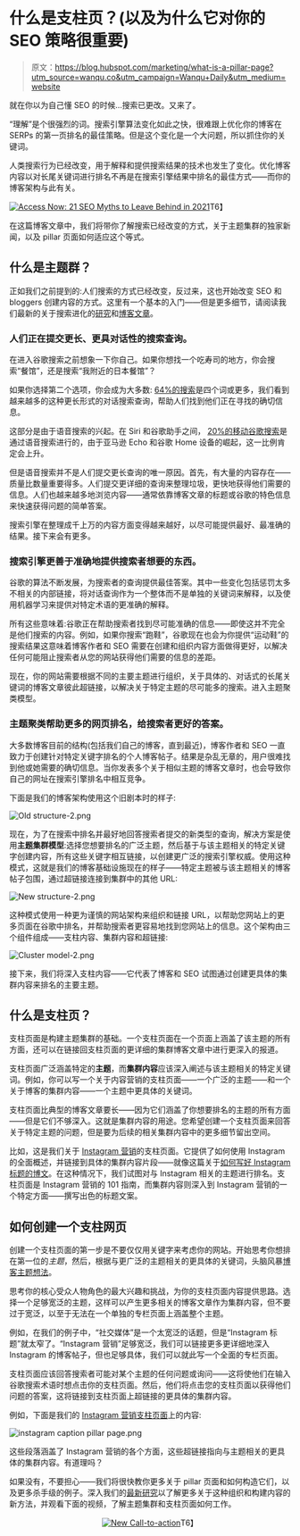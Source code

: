 # 什么是支柱页？(以及为什么它对你的 SEO 策略很重要)

> 原文：<https://blog.hubspot.com/marketing/what-is-a-pillar-page?utm_source=wanqu.co&utm_campaign=Wanqu+Daily&utm_medium=website>

 就在你以为自己懂 SEO 的时候...搜索已更改。又来了。

“理解”是个很强烈的词。搜索引擎算法变化如此之快，很难跟上优化你的博客在 SERPs 的第一页排名的最佳策略。但是这个变化是一个大问题，所以抓住你的关键词。

人类搜索行为已经改变，用于解释和提供搜索结果的技术也发生了变化。优化博客内容以对长尾关键词进行排名不再是在搜索引擎结果中排名的最佳方式——而你的博客架构与此有关。

[![Access Now: 21 SEO Myths to Leave Behind in 2021](img/10d3d42e6925250690189954f3473743.png)](https://cta-redirect.hubspot.com/cta/redirect/53/bd685600-02f9-40f3-a4e7-18488a8d79ba)T6】

在这篇博客文章中，我们将带你了解搜索已经改变的方式，关于主题集群的独家新闻，以及 pillar 页面如何适应这个等式。

## 什么是主题群？

正如我们之前提到的:人们搜索的方式已经改变，反过来，这也开始改变 SEO 和 bloggers 创建内容的方式。这里有一个基本的入门——但是更多细节，请阅读我们最新的关于搜索进化的[研究](https://research.hubspot.com/reports/topic-clusters-seo)和[博客文章](https://blog.hubspot.com/marketing/search-has-changed-content-needs-to-evolve)。

### 人们正在提交更长、更具对话性的搜索查询。

在进入谷歌搜索之前想象一下你自己。如果你想找一个吃寿司的地方，你会搜索“餐馆”，还是搜索“我附近的日本餐馆”？

如果你选择第二个选项，你会成为大多数: [64%的搜索](https://ahrefs.com/blog/long-tail-keywords-research/)是四个词或更多，我们看到越来越多的这种更长形式的对话搜索查询，帮助人们找到他们正在寻找的确切信息。

这部分是由于语音搜索的兴起。在 Siri 和谷歌助手之间， [20%的移动谷歌搜索](http://searchengineland.com/google-reveals-20-percent-queries-voice-queries-249917)是通过语音搜索进行的，由于亚马逊 Echo 和谷歌 Home 设备的崛起，这一比例肯定会上升。

但是语音搜索并不是人们提交更长查询的唯一原因。首先，有大量的内容存在——质量比数量重要得多。人们提交更详细的查询来整理垃圾，更快地获得他们需要的信息。人们也越来越多地浏览内容——通常依靠博客文章的标题或谷歌的特色信息来快速获得问题的简单答案。

搜索引擎在整理成千上万的内容方面变得越来越好，以尽可能提供最好、最准确的结果。接下来会有更多。

### 搜索引擎更善于准确地提供搜索者想要的东西。

谷歌的算法不断发展，为搜索者的查询提供最佳答案。其中一些变化包括惩罚太多不相关的内部链接，将对话查询作为一个整体而不是单独的关键词来解释，以及使用机器学习来提供对特定术语的更准确的解释。

所有这些意味着:谷歌正在帮助搜索者找到尽可能准确的信息——即使这并不完全是他们搜索的内容。例如，如果你搜索“跑鞋”，谷歌现在也会为你提供“运动鞋”的搜索结果这意味着博客作者和 SEO 需要在创建和组织内容方面做得更好，以解决任何可能阻止搜索者从您的网站获得他们需要的信息的差距。

现在，你的网站需要根据不同的主要主题进行组织，关于具体的、对话式的长尾关键词的博客文章彼此超链接，以解决关于特定主题的尽可能多的搜索。进入主题聚类模型。

### 主题聚类帮助更多的网页排名，给搜索者更好的答案。

大多数博客目前的结构(包括我们自己的博客，直到最近)，博客作者和 SEO 一直致力于创建针对特定关键字排名的个人博客帖子。结果是杂乱无章的，用户很难找到他或她需要的确切信息。当你发表多个关于相似主题的博客文章时，也会导致你自己的网址在搜索引擎排名中相互竞争。

下面是我们的博客架构使用这个旧剧本时的样子:

![Old structure-2.png](img/34450598a011148f7804b0a03c299c35.png)

现在，为了在搜索中排名并最好地回答搜索者提交的新类型的查询，解决方案是使用**主题集群模型**:选择您想要排名的广泛主题，然后基于与该主题相关的特定关键字创建内容，所有这些关键字相互链接，以创建更广泛的搜索引擎权威。使用这种模式，这就是我们的博客基础设施现在的样子——特定主题被与该主题相关的博客帖子包围，通过超链接连接到集群中的其他 URL:

![New structure-2.png](img/128800016956374734a73d1cc0864627.png)

这种模式使用一种更为谨慎的网站架构来组织和链接 URL，以帮助您网站上的更多页面在谷歌中排名，并帮助搜索者更容易地找到您网站上的信息。这个架构由三个组件组成——支柱内容、集群内容和超链接:

![Cluster model-2.png](img/8fda2e53eb5d4ea848de2532ae7dd8dc.png)

接下来，我们将深入支柱内容——它代表了博客和 SEO 试图通过创建更具体的集群内容来排名的主要主题。

## 什么是支柱页？

支柱页面是构建主题集群的基础。一个支柱页面在一个页面上涵盖了该主题的所有方面，还可以在链接回支柱页面的更详细的集群博客文章中进行更深入的报道。

支柱页面广泛涵盖特定的**主题**，而**集群内容**应该深入阐述与该主题相关的特定关键词。例如，你可以写一个关于内容营销的支柱页面——一个广泛的主题——和一个关于博客的集群内容——一个主题中更具体的关键词。

支柱页面比典型的博客文章要长——因为它们涵盖了你想要排名的主题的所有方面——但是它们不够深入。这就是集群内容的用途。您希望创建一个支柱页面来回答关于特定主题的问题，但是要为后续的相关集群内容中的更多细节留出空间。

比如，这是我们关于 [Instagram 营销](https://www.hubspot.com/instagram-marketing)的支柱页面。它提供了如何使用 Instagram 的全面概述，并链接到具体的集群内容片段——就像这篇关于[如何写好 Instagram 标题的博文](https://blog.hubspot.com/marketing/write-good-instagram-caption?&_ga=2.197509608.636685699.1503921459-798140974.1486135114#sm.000rvdmgjzttdj910p21yrhy4q16f)。在这种情况下，我们试图对与 Instagram 相关的主题进行排名。支柱页面是 Instagram 营销的 101 指南，而集群内容则深入到 Instagram 营销的一个特定方面——撰写出色的标题文案。

## 如何创建一个支柱网页

创建一个支柱页面的第一步是不要仅仅用关键字来考虑你的网站。开始思考你想排在第一位的*主题*，然后，根据与更广泛的主题相关的更具体的关键词，头脑风暴[博客主题想法](https://www.hubspot.com/blog-topic-generator)。

思考你的核心受众人物角色的最大兴趣和挑战，为你的支柱页面内容提供思路。选择一个足够宽泛的主题，这样可以产生更多相关的博客文章作为集群内容，但不要过于宽泛，以至于无法在一个单独的专栏页面上涵盖整个主题。

例如，在我们的例子中，“社交媒体”是一个太宽泛的话题，但是“Instagram 标题”就太窄了。“Instagram 营销”足够宽泛，我们可以链接更多更详细地深入 Instagram 的博客帖子，但也足够具体，我们可以就此写一个全面的专栏页面。

支柱页面应该回答搜索者可能对某个主题的任何问题或询问——这将使他们在输入谷歌搜索术语时想点击你的支柱页面。然后，他们将点击您的支柱页面以获得他们问题的答案，这将链接到支柱页面上超链接的更具体的集群内容。

例如，下面是我们的 [Instagram 营销支柱页面](https://www.hubspot.com/instagram-marketing)上的内容:

![instagram caption pillar page.png](img/40a2d49b2e800ed4ef0c6bc9e44d892a.png)

这些段落涵盖了 Instagram 营销的各个方面，这些超链接指向与主题相关的更具体的集群内容。有道理吗？

如果没有，不要担心——我们将很快教你更多关于 pillar 页面和如何构造它们，以及更多杀手级的例子。深入我们的[最新研究](https://research.hubspot.com/reports/topic-clusters-seo)以了解更多关于这种组织和构建内容的新方法，并观看下面的视频，了解主题集群和支柱页面如何工作。

<center>

[![New Call-to-action](img/41bb159f8ff2c0e742a22dfd1515db65.png)](https://cta-redirect.hubspot.com/cta/redirect/53/3d7cbac9-0e99-4d21-a709-4046bb35eada)T6】

</center>